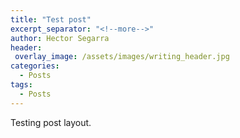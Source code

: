 ```yaml
---
title: "Test post"
excerpt_separator: "<!--more-->"
author: Hector Segarra
header:
 overlay_image: /assets/images/writing_header.jpg
categories:
  - Posts
tags:
  - Posts
---
```


Testing post layout.
